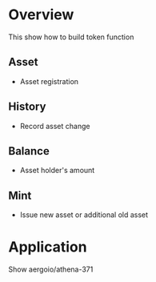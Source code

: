 # Overview
This show how to build token function

## Asset
* Asset registration
## History
* Record asset change
## Balance
* Asset holder's amount
## Mint
* Issue new asset or additional old asset

# Application
Show aergoio/athena-371
